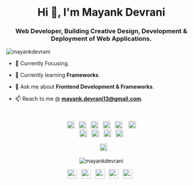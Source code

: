 
<h1 align="center">Hi 👋, I'm Mayank Devrani</h1>
<h3 align="center">Web Developer, Building Creative Design, Development & Deployment of Web Applications.</h3>

<p align="left"> <img src="https://komarev.com/ghpvc/?username=mayankdevrani" alt="mayankdevrani" /> </p>

- 🎯 Currently Focusing.

- 🌱 Currently learning **Frameworks**.

<!-- - 🤔 I’m looking for help with **...** -->

<!-- - 💻 All of my projects are available at [Here!](https://.../) -->

<!-- - 📝 Sometimes I write articles on [Medium](https://medium.com/...) -->

- 💬 Ask me about **Frontend Development & Frameworks**.

- 📫 Reach to me @ **mayank.devrani13@gmail.com**.

<!-- - ⚡ Fun fact **...** -->
<br>
<p align="center"><img src="https://devicons.github.io/devicon/devicon.git/icons/react/react-original-wordmark.svg" alt="react" width="20" height="20"/> &nbsp;&nbsp;<img src="https://devicons.github.io/devicon/devicon.git/icons/bootstrap/bootstrap-plain.svg" alt="bootstrap" width="20" height="20"/> &nbsp;&nbsp;<img src="https://devicons.github.io/devicon/devicon.git/icons/c/c-original.svg" alt="c" width="20" height="20"/> &nbsp;&nbsp;<img src="https://devicons.github.io/devicon/devicon.git/icons/css3/css3-original-wordmark.svg" alt="css3" width="20" height="20"/>&nbsp;&nbsp; <img src="https://devicons.github.io/devicon/devicon.git/icons/html5/html5-original-wordmark.svg" alt="html5" width="20" height="20"/> &nbsp;&nbsp; <img src="https://devicons.github.io/devicon/devicon.git/icons/javascript/javascript-original.svg" alt="javascript" width="20" height="20"/><br><img src="https://devicons.github.io/devicon/devicon.git/icons/mysql/mysql-original-wordmark.svg" alt="mysql" width="20" height="20"/> &nbsp;&nbsp;<img src="https://devicons.github.io/devicon/devicon.git/icons/php/php-original.svg" alt="php" width="20" height="20"/> &nbsp;&nbsp;<img src="https://devicons.github.io/devicon/devicon.git/icons/nodejs/nodejs-original-wordmark.svg" alt="nodejs" width="20" height="20"/>&nbsp;&nbsp; <img src="https://devicons.github.io/devicon/devicon.git/icons/linux/linux-original.svg" alt="linux" width="20" height="20"/></p><p align="center">&nbsp;&nbsp; <img src="https://devicons.github.io/devicon/devicon.git/icons/vuejs/vuejs-original.svg" alt="vue" width="20" height="20"/></p><p align="center">
<img src="https://github-readme-stats.vercel.app/api?username=mayankdevrani&show_icons=true" alt="mayankdevrani" /> </p>

<p align="center">
<a href="https://codepen.io/..." target="blank"><img align="center" src="https://cdn.jsdelivr.net/npm/simple-icons@3.0.1/icons/codepen.svg" alt="..." height="25" width="25" /></a>&nbsp;&nbsp;
<a href="https://twitter.com/..." target="blank"><img align="center" src="https://cdn.jsdelivr.net/npm/simple-icons@3.0.1/icons/twitter.svg" alt="..." height="25" width="25" /></a>&nbsp;&nbsp;
<a href="https://linkedin.com/in/..." target="blank"><img align="center" src="https://cdn.jsdelivr.net/npm/simple-icons@3.0.1/icons/linkedin.svg" alt="..." height="25" width="25" /></a>&nbsp;&nbsp;
<a href="https://stackoverflow.com/users/12206818/mayank-devrani" target="blank"><img align="center" src="https://cdn.jsdelivr.net/npm/simple-icons@3.0.1/icons/stackoverflow.svg" alt="..." height="25" width="25" /></a>&nbsp;&nbsp;
<a href="https://www.hackerearth.com/@mynk.13" target="_blank"><img align="center" src="https://cdn.jsdelivr.net/npm/simple-icons@3.0.1/icons/hackerearth.svg" alt="..." height="25" width="25" /></a>&nbsp;&nbsp;
</p>

